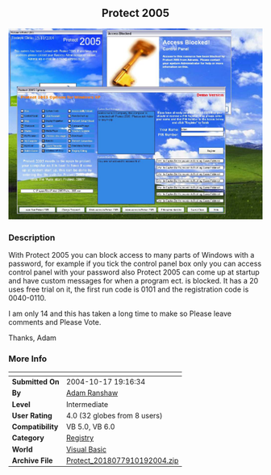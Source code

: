 ﻿<div align="center">

## Protect 2005

<img src="PIC2004101944803863.JPG">
</div>

### Description

With Protect 2005 you can block access to many parts of Windows with a password, for example if you tick the control panel box only you can access control panel with your password also Protect 2005 can come up at startup and have custom messages for when a program ect. is blocked. It has a 20 uses free trial on it, the first run code is 0101 and the registration code is 0040-0110.

I am only 14 and this has taken a long time to make so Please leave comments and Please Vote.

Thanks, Adam
 
### More Info
 


<span>             |<span>
---                |---
**Submitted On**   |2004-10-17 19:16:34
**By**             |[Adam Ranshaw](https://github.com/Planet-Source-Code/PSCIndex/blob/master/ByAuthor/adam-ranshaw.md)
**Level**          |Intermediate
**User Rating**    |4.0 (32 globes from 8 users)
**Compatibility**  |VB 5\.0, VB 6\.0
**Category**       |[Registry](https://github.com/Planet-Source-Code/PSCIndex/blob/master/ByCategory/registry__1-36.md)
**World**          |[Visual Basic](https://github.com/Planet-Source-Code/PSCIndex/blob/master/ByWorld/visual-basic.md)
**Archive File**   |[Protect\_2018077910192004\.zip](https://github.com/Planet-Source-Code/adam-ranshaw-protect-2005__1-56822/archive/master.zip)








